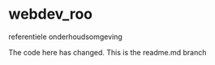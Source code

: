 # webdev_roo
referentiele onderhoudsomgeving

The code here has changed. This is the readme.md branch
